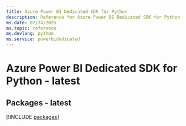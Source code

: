 ```yaml
---
title: Azure Power BI Dedicated SDK for Python
description: Reference for Azure Power BI Dedicated SDK for Python
ms.date: 07/24/2025
ms.topic: reference
ms.devlang: python
ms.service: powerbidedicated
---
```

# Azure Power BI Dedicated SDK for Python - latest
## Packages - latest
[!INCLUDE [packages](power-bi-dedicated-index.md)]